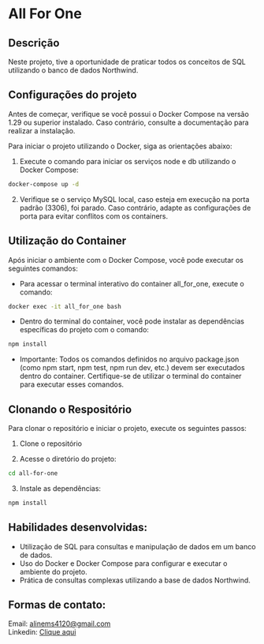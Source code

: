 # All For One

## Descrição
Neste projeto, tive a oportunidade de praticar todos os conceitos de SQL utilizando o banco de dados Northwind.


## Configurações do projeto
Antes de começar, verifique se você possui o Docker Compose na versão 1.29 ou superior instalado. Caso contrário, consulte a documentação para realizar a instalação.

Para iniciar o projeto utilizando o Docker, siga as orientações abaixo:

1. Execute o comando para iniciar os serviços node e db utilizando o Docker Compose:
```bash
docker-compose up -d
```
2. Verifique se o serviço MySQL local, caso esteja em execução na porta padrão (3306), foi parado. Caso contrário, adapte as configurações de porta para evitar conflitos com os containers.

## Utilização do Container
Após iniciar o ambiente com o Docker Compose, você pode executar os seguintes comandos:

- Para acessar o terminal interativo do container all_for_one, execute o comando:
```bash
docker exec -it all_for_one bash
```

- Dentro do terminal do container, você pode instalar as dependências específicas do projeto com o comando:
```bash
npm install
```

- Importante: Todos os comandos definidos no arquivo package.json (como npm start, npm test, npm run dev, etc.) devem ser executados dentro do container. Certifique-se de utilizar o terminal do container para executar esses comandos.

## Clonando o Respositório
Para clonar o repositório e iniciar o projeto, execute os seguintes passos:

1. Clone o repositório

2. Acesse o diretório do projeto:
```bash
cd all-for-one
```
3. Instale as dependências:
```bash
npm install
```

## Habilidades desenvolvidas:
- Utilização de SQL para consultas e manipulação de dados em um banco de dados.
- Uso do Docker e Docker Compose para configurar e executar o ambiente do projeto.
- Prática de consultas complexas utilizando a base de dados Northwind.

## Formas de contato:
Email: alinems4120@gmail.com <br>
Linkedin: <a href="https://www.linkedin.com/in/alinemourasantos-dev/" target="_blank">Clique aqui</a>
